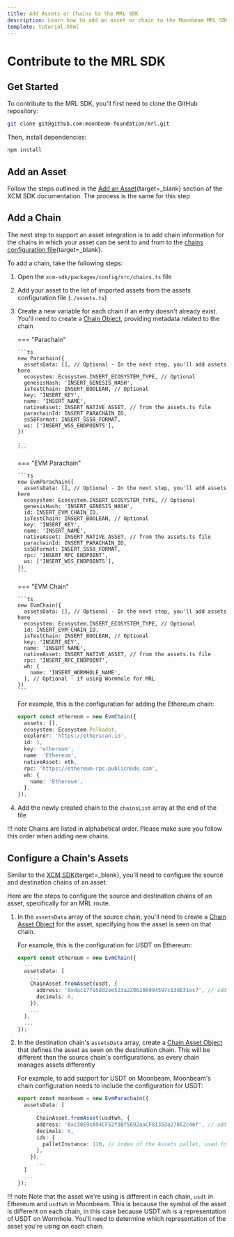 ```yaml
---
title: Add Assets or Chains to the MRL SDK
description: Learn how to add an asset or chain to the Moonbeam MRL SDK.
template: tutorial.html
---
```


# Contribute to the MRL SDK

## Get Started

To contribute to the MRL SDK, you'll first need to clone the GitHub repository:

```bash
git clone git@github.com:moonbeam-foundation/mrl.git
```

Then, install dependencies:

```bash
npm install
```

## Add an Asset

Follow the steps outlined in the [Add an Asset](./xcm.md#add-an-asset){target=\_blank} section of the XCM SDK documentation. The process is the same for this step

## Add a Chain

The next step to support an asset integration is to add chain information for the chains in which your asset can be sent to and from to the [chains configuration file](https://github.com/moonbeam-foundation/xcm-sdk/blob/main/packages/config/src/chains.ts){target=\_blank}.

To add a chain, take the following steps:

1.  Open the `xcm-sdk/packages/config/src/chains.ts` file
2.  Add your asset to the list of imported assets from the assets configuration file (`./assets.ts`)
3.  Create a new variable for each chain if an entry doesn't already exist. You'll need to create a [Chain Object](../reference/xcm.md#the-chain-object), providing metadata related to the chain

    === "Parachain"

        ```ts
        new Parachain({
          assetsData: [], // Optional - In the next step, you'll add assets here
          ecosystem: Ecosystem.INSERT_ECOSYSTEM_TYPE, // Optional
          genesisHash: 'INSERT_GENESIS_HASH',
          isTestChain: INSERT_BOOLEAN, // Optional
          key: 'INSERT_KEY',
          name: 'INSERT_NAME',
          nativeAsset: INSERT_NATIVE_ASSET, // from the assets.ts file
          parachainId: INSERT_PARACHAIN_ID,
          ss58Format: INSERT_SS58_FORMAT,
          ws: ['INSERT_WSS_ENDPOINTS'],
        })

        ;
        ```

    === "EVM Parachain"

        ```ts
        new EvmParachain({
          assetsData: [], // Optional - In the next step, you'll add assets here
          ecosystem: Ecosystem.INSERT_ECOSYSTEM_TYPE, // Optional
          genesisHash: 'INSERT_GENESIS_HASH',
          id: INSERT_EVM_CHAIN_ID,
          isTestChain: INSERT_BOOLEAN, // Optional
          key: 'INSERT_KEY',
          name: 'INSERT_NAME',
          nativeAsset: INSERT_NATIVE_ASSET, // from the assets.ts file
          parachainId: INSERT_PARACHAIN_ID,
          ss58Format: INSERT_SS58_FORMAT,
          rpc: 'INSERT_RPC_ENDPOINT',
          ws: ['INSERT_WSS_ENDPOINTS'],
        })
        ```

    === "EVM Chain"

        ```ts
        new EvmChain({
          assetsData: [], // Optional - In the next step, you'll add assets here
          ecosystem: Ecosystem.INSERT_ECOSYSTEM_TYPE, // Optional
          id: INSERT_EVM_CHAIN_ID,
          isTestChain: INSERT_BOOLEAN, // Optional
          key: 'INSERT_KEY',
          name: 'INSERT_NAME',
          nativeAsset: INSERT_NATIVE_ASSET, // from the assets.ts file
          rpc: 'INSERT_RPC_ENDPOINT',
          wh: {
            name: 'INSERT_WORMHOLE_NAME',
          }, // Optional - if using Wormhole for MRL
        })
        ```

    For example, this is the configuration for adding the Ethereum chain:

    ```ts
    export const ethereum = new EvmChain({
      assets: [],
      ecosystem: Ecosystem.Polkadot,
      explorer: 'https://etherscan.io',
      id: 1,
      key: 'ethereum',
      name: 'Ethereum',
      nativeAsset: eth,
      rpc: 'https://ethereum-rpc.publicnode.com',
      wh: {
        name: 'Ethereum',
      },
    });
    ```

4.  Add the newly created chain to the `chainsList` array at the end of the file

!!! note
Chains are listed in alphabetical order. Please make sure you follow this order when adding new chains.


## Configure a Chain's Assets

Similar to the [XCM SDK](./xcm.md#configure-a-chain-s-assets){target=\_blank}, you'll need to configure the source and destination chains of an asset. 

Here are the steps to configure the source and destination chains of an asset, specifically for an MRL route.

1. In the `assetsData` array of the source chain, you'll need to create a [Chain Asset Object](../reference/xcm.md#the-chain-asset-object) for the asset, specifying how the asset is seen on that chain.

      For example, this is the configuration for USDT on Ethereum:

      ```ts
      export const ethereum = new EvmChain({
        ...
        assetsData: [
          ...
          ChainAsset.fromAsset(usdt, {
            address: '0xdac17f958d2ee523a2206206994597c13d831ec7', // address of the asset on Ethereum
            decimals: 6,
          }),
          ...
        ],
        ...
      });
      ```

2. In the destination chain's `assetsData` array, create a [Chain Asset Object](../reference/xcm.md#the-chain-asset-object) that defines the asset as seen on the destination chain. This will be different than the source chain's configurations, as every chain manages assets differently

      For example, to add support for USDT on Moonbeam, Moonbeam's chain configuration needs to include the configuration for USDT:

      ```ts
      export const moonbeam = new EvmParachain({
        assetsData: [
            ...
            ChainAsset.fromAsset(usdtwh, {
            address: '0xc30E9cA94CF52f3Bf5692aaCF81353a27052c46f', // address of the asset on Moonbeam
            decimals: 6,
            ids: {
              palletInstance: 110, // index of the Assets pallet, used for the MRL integration
            },
          }),
            ...
        ]
        ...
      });
      ```


!!! note
Note that the asset we're using is different in each chain, `usdt` in Ethereum and `usdtwh` in Moonbeam. This is because the symbol of the asset is different on each chain, in this case because USDT.wh is a representation of USDT on Wormhole. You'll need to determine which representation of the asset you're using on each chain.
